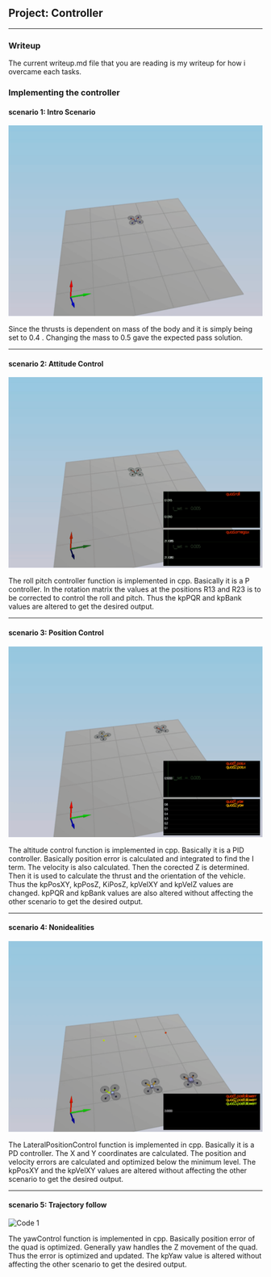 ## Project: Controller

---
### Writeup   

The current writeup.md file that you are reading is my writeup for how i overcame each tasks. 


### Implementing the controller

#### scenario 1: Intro Scenario

![Code 1](./animations/scenario1.gif)

Since the thrusts is dependent on mass of the body and it is simply being set to 0.4 . Changing the mass to 0.5 gave the expected pass solution.

---

#### scenario 2: Attitude Control

![Code 1](./animations/scenario2.gif)

The roll pitch controller function is implemented in cpp. Basically it is a P controller. In the rotation matrix the values at the positions R13 and R23 is to be corrected to control the roll and pitch. Thus the kpPQR and kpBank values are altered to get the desired output.

---

#### scenario 3: Position Control

![Code 1](./animations/scenario3.gif)

The altitude control function is implemented in cpp. Basically it is a PID controller. Basically position error is calculated and integrated to find the I term. The velocity is also calculated. Then the corected Z is determined. Then it is used to calculate the thrust and the orientation of the vehicle. Thus the kpPosXY, kpPosZ, KiPosZ, kpVelXY and kpVelZ values are changed. kpPQR and kpBank values are also altered without affecting the other scenario to get the desired output.

---

#### scenario 4: Nonidealities

![Code 1](./animations/scenario4.gif)

The LateralPositionControl function is implemented in cpp. Basically it is a PD controller. The X and Y coordinates are calculated. The position and velocity errors are calculated and optimized below the minimum level. The kpPosXY and the kpVelXY values are altered without affecting the other scenario to get the desired output.

---

#### scenario 5: Trajectory follow

![Code 1](./animations/scenario5.gif)

The yawControl function is implemented in cpp. Basically position error of the quad is optimized. Generally yaw handles the Z movement of the quad. Thus the error is optimized and updated. The kpYaw value is altered without affecting the other scenario to get the desired output.
